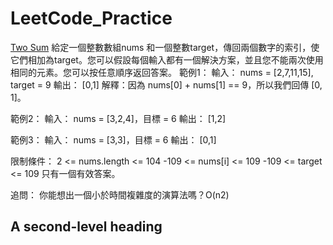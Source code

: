 # LeetCode_Practice
[Two Sum](https://github.com/Dadanielwu/LeetCode_Practice/blob/main/Two%20Sum)
給定一個整數數組nums 和一個整數target，傳回兩個數字的索引，使它們相加為target。您可以假設每個輸入都有一個解決方案，並且您不能兩次使用相同的元素。您可以按任意順序返回答案。
範例1：
輸入： nums = [2,7,11,15], target = 9
輸出： [0,1]
解釋：因為 nums[0] + nums[1] == 9，所以我們回傳 [0, 1]。

範例2：
輸入： nums = [3,2,4]，目標 = 6
輸出： [1,2]

範例3：
輸入： nums = [3,3]，目標 = 6
輸出： [0,1]

限制條件：
2 <= nums.length <= 104
-109 <= nums[i] <= 109
-109 <= target <= 109
只有一個有效答案。

追問： 你能想出一個小於時間複雜度的演算法嗎？O(n2)

## A second-level heading
